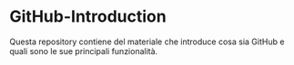 # GitHub-Introduction

Questa repository contiene del materiale che introduce cosa sia GitHub e quali sono le sue principali funzionalità.
